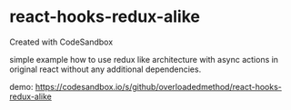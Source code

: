 # react-hooks-redux-alike
Created with CodeSandbox

simple example how to use redux like architecture with async actions in original react without any additional dependencies.

demo: https://codesandbox.io/s/github/overloadedmethod/react-hooks-redux-alike
